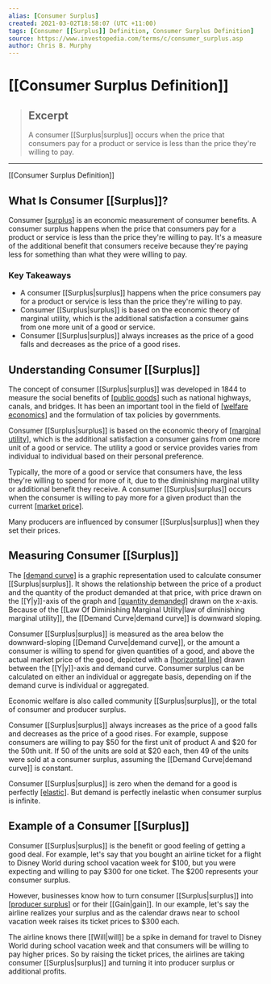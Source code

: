 ```yaml
---
alias: [Consumer Surplus]
created: 2021-03-02T18:58:07 (UTC +11:00)
tags: [Consumer [[Surplus]] Definition, Consumer Surplus Definition]
source: https://www.investopedia.com/terms/c/consumer_surplus.asp
author: Chris B. Murphy
---
```


# [[Consumer Surplus Definition]]

> ## Excerpt
> A consumer [[Surplus|surplus]] occurs when the price that consumers pay for a product or service is less than the price they're willing to pay.

---

[[Consumer Surplus Definition]]
## What Is Consumer [[Surplus]]?

Consumer [[surplus]](https://www.investopedia.com/terms/s/[[Surplus|surplus]].asp) is an economic measurement of consumer benefits. A consumer surplus happens when the price that consumers pay for a product or service is less than the price they're willing to pay. It's a measure of the additional benefit that consumers receive because they're paying less for something than what they were willing to pay.

### Key Takeaways

-   A consumer [[Surplus|surplus]] happens when the price consumers pay for a product or service is less than the price they're willing to pay.
-   Consumer [[Surplus|surplus]] is based on the economic theory of marginal utility, which is the additional satisfaction a consumer gains from one more unit of a good or service.
-   Consumer [[Surplus|surplus]] always increases as the price of a good falls and decreases as the price of a good rises.

## Understanding Consumer [[Surplus]]

The concept of consumer [[Surplus|surplus]] was developed in 1844 to measure the social benefits of [[public goods]](https://www.investopedia.com/terms/p/public-good.asp) such as national highways, canals, and bridges. It has been an important tool in the field of [[welfare economics]](https://www.investopedia.com/terms/w/welfare_economics.asp) and the formulation of tax policies by governments.

Consumer [[Surplus|surplus]] is based on the economic theory of [[marginal utility]](https://www.investopedia.com/terms/m/marginalutility.asp), which is the additional satisfaction a consumer gains from one more unit of a good or service. The utility a good or service provides varies from individual to individual based on their personal preference.

Typically, the more of a good or service that consumers have, the less they're willing to spend for more of it, due to the diminishing marginal utility or additional benefit they receive. A consumer [[Surplus|surplus]] occurs when the consumer is willing to pay more for a given product than the current [[market price]](https://www.investopedia.com/terms/m/market-price.asp).

Many producers are influenced by consumer [[Surplus|surplus]] when they set their prices.

## Measuring Consumer [[Surplus]]

The [[demand curve]](https://www.investopedia.com/terms/d/demand-curve.asp) is a graphic representation used to calculate consumer [[Surplus|surplus]]. It shows the relationship between the price of a product and the quantity of the product demanded at that price, with price drawn on the [[Y|y]]-axis of the graph and [[quantity demanded]](https://www.investopedia.com/terms/q/quantitydemanded.asp) drawn on the x-axis. Because of the [[Law Of Diminishing Marginal Utility|law of diminishing marginal utility]], the [[Demand Curve|demand curve]] is downward sloping.

Consumer [[Surplus|surplus]] is measured as the area below the downward-sloping [[Demand Curve|demand curve]], or the amount a consumer is willing to spend for given quantities of a good, and above the actual market price of the good, depicted with a [[horizontal line]](https://www.investopedia.com/terms/h/horizontal-line.asp) drawn between the [[Y|y]]-axis and demand curve. Consumer surplus can be calculated on either an individual or aggregate basis, depending on if the demand curve is individual or aggregated.

Economic welfare is also called community [[Surplus|surplus]], or the total of consumer and producer surplus.

Consumer [[Surplus|surplus]] always increases as the price of a good falls and decreases as the price of a good rises. For example, suppose consumers are willing to pay $50 for the first unit of product A and $20 for the 50th unit. If 50 of the units are sold at $20 each, then 49 of the units were sold at a consumer surplus, assuming the [[Demand Curve|demand curve]] is constant.

Consumer [[Surplus|surplus]] is zero when the demand for a good is perfectly [[elastic]](https://www.investopedia.com/terms/e/elasticity.asp). But demand is perfectly inelastic when consumer surplus is infinite.

## Example of a Consumer [[Surplus]]

Consumer [[Surplus|surplus]] is the benefit or good feeling of getting a good deal. For example, let's say that you bought an airline ticket for a flight to Disney World during school vacation week for $100, but you were expecting and willing to pay $300 for one ticket. The $200 represents your consumer surplus.

However, businesses know how to turn consumer [[Surplus|surplus]] into [[producer surplus]](https://www.investopedia.com/terms/p/producer_surplus.asp) or for their [[Gain|gain]]. In our example, let's say the airline realizes your surplus and as the calendar draws near to school vacation week raises its ticket prices to $300 each.

The airline knows there [[Will|will]] be a spike in demand for travel to Disney World during school vacation week and that consumers will be willing to pay higher prices. So by raising the ticket prices, the airlines are taking consumer [[Surplus|surplus]] and turning it into producer surplus or additional profits.
